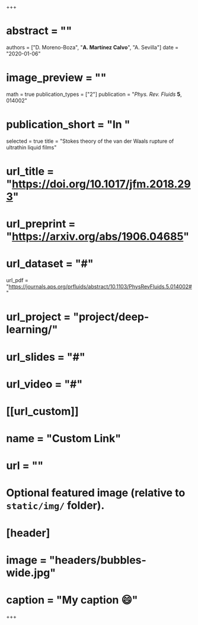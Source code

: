 +++
# abstract = ""
authors = ["D. Moreno-Boza", "**A. Martínez Calvo**", "A. Sevilla"]
date = "2020-01-06"
# image_preview = ""
math = true
publication_types = ["2"]
publication = "_Phys. Rev. Fluids_ **5**, 014002"
# publication_short = "In "
selected = true
title = "Stokes theory of the van der Waals rupture of ultrathin liquid films"
# url_title = "https://doi.org/10.1017/jfm.2018.293"
# url_preprint = "https://arxiv.org/abs/1906.04685"
# url_dataset = "#"
url_pdf = "https://journals.aps.org/prfluids/abstract/10.1103/PhysRevFluids.5.014002#"
# url_project = "project/deep-learning/"
# url_slides = "#"
# url_video = "#"

# [[url_custom]]
 # name = "Custom Link"
 # url = ""

# Optional featured image (relative to `static/img/` folder).
# [header]
# image = "headers/bubbles-wide.jpg"
# caption = "My caption :smile:"

+++
